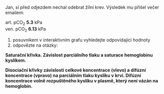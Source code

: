 <div class="w3-row">
<div class="w3-half w3-justify w3-padding">


Jan, si před odjezdem nechal odebrat žilní krev. Výsledek mu přišel večer emailem:

<div class="w3-xlarge w3-center w3-text-red">art. pCO<sub>2</sub> <b>5.3</b> kPa</div>
<div class="w3-xlarge w3-center w3-text-blue">ven. pCO<sub>2</sub> <b>6.13</b> kPa</div>

1. posuvníkem v interaktivním grafu vyhledejte odpovídající hodnoty
2. odpovězte na otázky:

<bdl-quiz id="q1" type="choice2" question="Pulzní oxymetr měří SpO2. Laboratorně se však stanovuje SaO2. " answers="SpO2 a SaO2 jsou stejné hodnoty|SpO2 je saturace periferní krve, SaO2 se změří laboratorně z arteriální krve. Nicméně hodnoty SpO2 a SaO2 jsou téměř totožné." correctoptions="false|true" explanations="ne|ano" buttontitle="zkontrolovat odpověď"></bdl-quiz>
<bdl-quiz id="q2" type="choice2" question="Nastavte v posuvníku takovou hondotu PO2, aby saturace ukazovala přibližně naměřenou hodnotu. Kolik je parciální tlak?" answers="&#x2250; 93 mmHg|&#x2250; 73 mmHg|&#x2250; 53 mmHg" correctoptions="true|false|false" explanations="ano|ne|ne" buttontitle="zkontrolovat odpověď"></bdl-quiz>
<bdl-quiz id="q3" type="choice2" question="Jaká je tedy koncentrace kyslíku v arteriální krvi? Viz disociační křivka vlevo dole" answers="&#x2250; 8.2 mmol/l|&#x2250; 5.2 mmol/l|&#x2250; 3.2 mmol/l" correctoptions="true|false|false" explanations="ano|ne|ne" buttontitle="zkontrolovat odpověď"></bdl-quiz>
<bdl-quiz id="q4" type="choice2" question="Jaká koncentrace  kyslíku je volně rozpuštěna v plasmě(nevázané na hemoglobin)" answers="&#x2250; 0.13 mmol/l|&#x2250; 0.09 mmol/l|&#x2250; 0.05 mmol/l" correctoptions="true|false|false" explanations="ano|ne|ne" buttontitle="zkontrolovat odpověď"></bdl-quiz>
<bdl-quiz id="q5" type="choice2" question="Jakou měrou se podílí volně rozpuštěný kyslík k celkové koncentraci kyslíku v krvi" answers="1.6 %|16%" correctoptions="true|false" explanations="ano 0.13/8.12 = 0.016 což je 1.6%|ne" buttontitle="zkontrolovat odpověď"></bdl-quiz>
<bdl-quiz-control ids="q1,q2,q3,q4,q5"></bdl-quiz-control>




</div>
<div class="w3-half">

<!--bdl-chartjs-fixed-xy width="500" height="200" colorindex="6" fromid="idfmi" labels="" initialdata="" refindex="0" refvalues="101" xrefindex="101" xrefvalues="101" xtofixed="0" convertors="0.00750061683,1;100,9.4" xlabel="pO2 [mmHg]" ylabel="SaO2" maxdata="1024" xrefpointindex="405" refpointindex="407" throttle="0"></bdl-chartjs-fixed-xy-->

<bdl-chartjs-time width="300" height="150" fromid="idfmi" labels="ctCO2" initialdata="" refindex="1" refvalues="1" maxdata="201" showrefpoint="true" ylabel="ctCO2 [mmol/l]"></bdl-chartjs-time>
<bdl-chartjs-time width="200" height="150" fromid="idfmi" labels="cdCO2" ylabel="cdCO2 [mmol/l]" initialdata="" refindex="2" refvalues="1" maxdata="201" showrefpoint="true"></bdl-chartjs-time>


<div style="margin-left:60px; width:420px">
<bdl-range  id="id2" title="" min="1" max="190" default="24" step="1" maxlength="3" showicons="false" fireevent="xdata" ></bdl-range>
</div>

**Saturační křivka. Závislost parciálního tlaku a saturace hemoglobinu kyslíkem.**


<!--bdl-chartjs-fixed-xy width="300" height="150" colorindex="6" fromid="idfmi" labels="" initialdata="" refindex="0" refvalues="101" xrefindex="101" xrefvalues="101" xtofixed="0" convertors="0.00750061683,1;1,1" xlabel="pO2 [mmHg]" ylabel="ct[O2] mmol/L" maxdata="1024" xrefpointindex="405" refpointindex="407" throttle="0"></bdl-chartjs-fixed-xy><bdl-chartjs-fixed-xy width="200" height="150" fromid="idfmi" labels="" initialdata="" refindex="408" refvalues="101" xrefindex="101" xrefvalues="101" xtofixed="0" convertors="0.00750061683,1;1,1" xlabel="pO2 [mmHg]" ylabel="cdO2 [mmol/l]" maxdata="5" xrefpointindex="405" refpointindex="610"  throttle="0"></bdl-chartjs-fixed-xy-->

**Disociační křivky závislosti celkové koncentrace (vlevo) a difúzní koncentrace (vpravo) na parciálním tlaku kyslíku v krvi. Difúzní koncentrace volně rozpuštěného kyslíku v plasmě, který není vázán na hemoglobin.**


</div>
</div>

<!--bdl-fmi id="idfmi" mode="oneshot" src="Simplest_Test_PO2CurveTest.js" fminame="Simplest_Test_PO2CurveTest" tolerance="0.0001" starttime="0" fstepsize="1" stoptime="200" guid="{343b66d4-3a3b-4932-83c5-baf89c7b8489}" valuereferences="637534220,637534222,637534218,905969685,637534221,637534224,637534223,234881076,905969684,905969686" valuelabels="pO2PCO2_by_integration.pO2,pO2PCO2_by_integration.ctO2,pO2PCO2_by_integration.pH,pO2PCO2_by_integration.cHCO3,pO2PCO2_by_integration.sO2,pO2PCO2_by_integration.ceHb,pO2PCO2_by_integration.cdO2,pO2PCO2_by_integration.pCO2,pO2PCO2_by_integration.ctCO2,pO2PCO2_by_integration.cdCO2" inputs="idbeox,16777274,1,1,t;idpco2,16777268,1,1,t" inputlabels="BEox.k,PCO2.k"></bdl-fmi-->
<bdl-fmi id="idfmi" mode="oneshot" src="Simplest_Test_PCO2CurveTest.js" fminame="Simplest_Test_PCO2CurveTest" tolerance="0.00001" starttime="0" stoptime="20" fstepsize="0.1" guid="{10fbbc03-8405-427d-b491-c8587bd96365}" valuereferences="637534219,905969684,905969686" valuelabels="pO2PCO2_by_integration.pCO2,pO2PCO2_by_integration.ctCO2,pO2PCO2_by_integration.cdCO2" inputs="" inputlabels=""></bdl-fmi>


